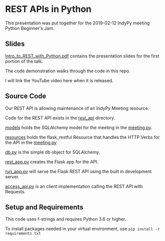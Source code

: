 # REST APIs in Python

This presentation was put together for the 2019-02-12 IndyPy meeting Python Beginner's Jam.  

## Slides

[Intro_to_REST_with_Python.pdf](Intro_to_REST_with_Python.pdf) contains the presentation slides for the first portion of the talk.

The code demonstration walks through the code in this repo.  

I will link the YouTube video here when it is released.

## Source Code

Our REST API is allowing maintenance of an IndyPy Meeting resource.

Code for the REST API exists in the [rest_api](rest_api) directory.

[models](models) holds the SQLAlchemy model for the meeting in the [meeting.py](models/meeting.py).

[resources](resources) holds the flask_restful Resource that handles the HTTP Verbs for the API in the [meeting.py](resources/meeting.py)

[db.py](db.py) is the simple db object for SQLAlchemy.

[rest_app.py](rest_app.py) creates the Flask app for the API.

[run_app.py](run_app.py) will serve the Flask REST API using the built in development server.

[access_api.py](access_api.py) is an client implementation calling the REST API with Requests.

## Setup and Requirements

This code uses f-strings and requires Python 3.6 or higher.  

To install packages needed in your virtual environment, use `pip install -r requirements.txt`

